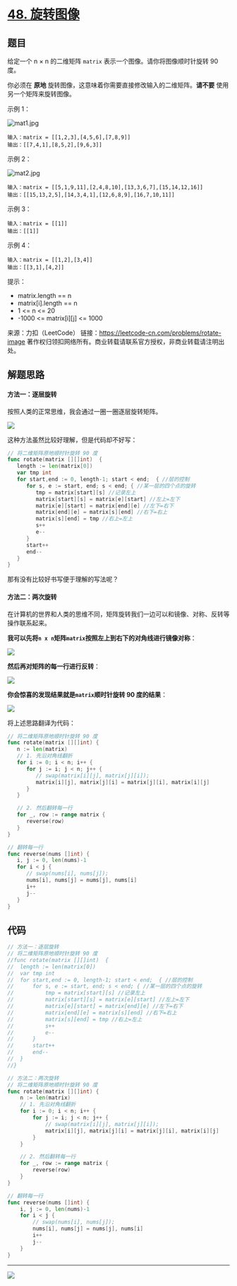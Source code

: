 # [48. 旋转图像](https://leetcode-cn.com/problems/rotate-image/)



## 题目

给定一个 n × n 的二维矩阵 `matrix` 表示一个图像。请你将图像顺时针旋转 90 度。

你必须在 **原地** 旋转图像，这意味着你需要直接修改输入的二维矩阵。**请不要** 使用另一个矩阵来旋转图像。

 

示例 1：

![mat1.jpg](https://pic.leetcode-cn.com/1641720488-WNvOOL-mat1.jpg)

```
输入：matrix = [[1,2,3],[4,5,6],[7,8,9]]
输出：[[7,4,1],[8,5,2],[9,6,3]]
```

示例 2：

![mat2.jpg](https://pic.leetcode-cn.com/1641720492-JQSaYf-mat2.jpg)

```
输入：matrix = [[5,1,9,11],[2,4,8,10],[13,3,6,7],[15,14,12,16]]
输出：[[15,13,2,5],[14,3,4,1],[12,6,8,9],[16,7,10,11]]
```

示例 3：

```
输入：matrix = [[1]]
输出：[[1]]
```

示例 4：

```
输入：matrix = [[1,2],[3,4]]
输出：[[3,1],[4,2]]
```

提示：

- matrix.length == n
- matrix[i].length == n
- 1 <= n <= 20
- -1000 <= matrix[i][j] <= 1000

来源：力扣（LeetCode）
链接：https://leetcode-cn.com/problems/rotate-image
著作权归领扣网络所有。商业转载请联系官方授权，非商业转载请注明出处。



## 解题思路

#### 方法一：逐层旋转

按照人类的正常思维，我会通过一圈一圈逐层旋转矩阵。

![](https://pic.leetcode-cn.com/1641718996-bFOmUc-0048_01.png)

这种方法虽然比较好理解，但是代码却不好写：

```go
// 将二维矩阵原地顺时针旋转 90 度
func rotate(matrix [][]int)  {
   length := len(matrix[0])
   var tmp int
   for start,end := 0, length-1; start < end;  { //层的控制
      for s, e := start, end; s < end; { //某一层的四个点的旋转
         tmp = matrix[start][s] //记录左上
         matrix[start][s] = matrix[e][start] //左上=左下
         matrix[e][start] = matrix[end][e] //左下=右下
         matrix[end][e] = matrix[s][end] //右下=右上
         matrix[s][end] = tmp //右上=左上
         s++
         e--
      }
      start++
      end--
   }
}
```

那有没有比较好书写便于理解的写法呢？



#### 方法二：两次旋转

在计算机的世界和人类的思维不同，矩阵旋转我们一边可以和镜像、对称、反转等操作联系起来。

**我可以先将`n x n`矩阵`matrix`按照左上到右下的对角线进行镜像对称**：

![](https://pic.leetcode-cn.com/1641719011-ygaliu-0048_02.png)

**然后再对矩阵的每一行进行反转**：

![](https://pic.leetcode-cn.com/1641719016-SzpBfh-0048_03.png)

**你会惊喜的发现结果就是`matrix`顺时针旋转 90 度的结果**：

![](https://pic.leetcode-cn.com/1641719020-mprrju-0048_04.png)

将上述思路翻译为代码：

```go
// 将二维矩阵原地顺时针旋转 90 度
func rotate(matrix [][]int) {
   n := len(matrix)
   // 1. 先沿对角线翻折
   for i := 0; i < n; i++ {
      for j := i; j < n; j++ {
         // swap(matrix[i][j], matrix[j][i]);
         matrix[i][j], matrix[j][i] = matrix[j][i], matrix[i][j]
      }
   }

   // 2. 然后翻转每一行
   for _, row := range matrix {
      reverse(row)
   }
}

// 翻转每一行
func reverse(nums []int) {
   i, j := 0, len(nums)-1
   for i < j {
      // swap(nums[i], nums[j]);
      nums[i], nums[j] = nums[j], nums[i]
      i++
      j--
   }
}
```



## 代码

```go
// 方法一：逐层旋转
// 将二维矩阵原地顺时针旋转 90 度
//func rotate(matrix [][]int)  {
//	length := len(matrix[0])
//	var tmp int
//	for start,end := 0, length-1; start < end;  { //层的控制
//		for s, e := start, end; s < end; { //某一层的四个点的旋转
//			tmp = matrix[start][s] //记录左上
//			matrix[start][s] = matrix[e][start] //左上=左下
//			matrix[e][start] = matrix[end][e] //左下=右下
//			matrix[end][e] = matrix[s][end] //右下=右上
//			matrix[s][end] = tmp //右上=左上
//			s++
//			e--
//		}
//		start++
//		end--
//	}
//}

// 方法二：两次旋转
// 将二维矩阵原地顺时针旋转 90 度
func rotate(matrix [][]int) {
	n := len(matrix)
	// 1. 先沿对角线翻折
	for i := 0; i < n; i++ {
		for j := i; j < n; j++ {
			// swap(matrix[i][j], matrix[j][i]);
			matrix[i][j], matrix[j][i] = matrix[j][i], matrix[i][j]
		}
	}

	// 2. 然后翻转每一行
	for _, row := range matrix {
		reverse(row)
	}
}

// 翻转每一行
func reverse(nums []int) {
	i, j := 0, len(nums)-1
	for i < j {
		// swap(nums[i], nums[j]);
		nums[i], nums[j] = nums[j], nums[i]
		i++
		j--
	}
}
```



------

![](http://wesub.ifree258.top/bottomPic.png)